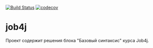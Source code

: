 [![Build Status](https://travis-ci.com/RvDmitry/job4j_elementary.svg?branch=master)](https://travis-ci.com/RvDmitry/job4j_elementary)
[![codecov](https://codecov.io/gh/RvDmitry/job4j_elementary/branch/master/graph/badge.svg)](https://codecov.io/gh/RvDmitry/job4j_elementary)

# job4j
Проект содержит решения блока "Базовый синтаксис" курса Job4j.